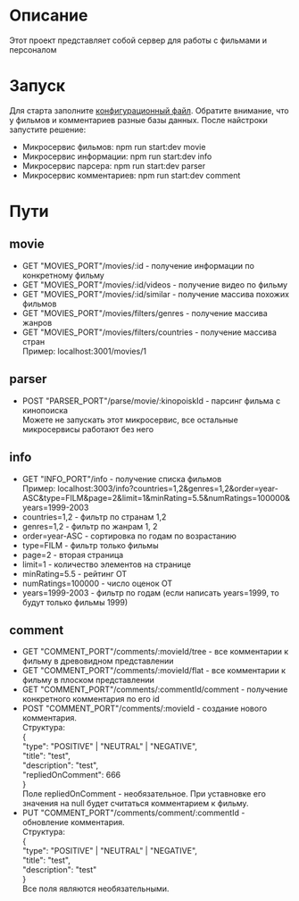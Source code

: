 # Описание
Этот проект представляет собой сервер для работы с фильмами и персоналом

# Запуск
Для старта заполните [конфигурационный файл](.env). Обратите внимание, что у фильмов и комментариев разные базы данных. После найстроки запустите решение:
- Микросервис фильмов: npm run start:dev movie
- Микросервис информации: npm run start:dev info
- Микросервис парсера: npm run start:dev parser
- Микросервис комментариев: npm run start:dev comment

# Пути
## movie
- GET "MOVIES_PORT"/movies/:id - получение информации по конкретному фильму
- GET "MOVIES_PORT"/movies/:id/videos - получение видео по фильму
- GET "MOVIES_PORT"/movies/:id/similar - получение массива похожих фильмов  
- GET "MOVIES_PORT"/movies/filters/genres - получение массива жанров  
- GET "MOVIES_PORT"/movies/filters/countries - получение массива стран  
Пример: localhost:3001/movies/1

## parser
- POST "PARSER_PORT"/parse/movie/:kinopoiskId - парсинг фильма с кинопоиска  
Можете не запускать этот микросервис, все остальные микросервисы работают без него

## info
- GET "INFO_PORT"/info - получение списка фильмов  
Пример: localhost:3003/info?countries=1,2&genres=1,2&order=year-ASC&type=FILM&page=2&limit=1&minRating=5.5&numRatings=100000&years=1999-2003  
- countries=1,2 - фильтр по странам 1,2
- genres=1,2 - фильтр по жанрам 1, 2
- order=year-ASC - сортировка по годам по возрастанию
- type=FILM - фильтр только фильмы
- page=2 - вторая страница
- limit=1 - количество элементов на странице
- minRating=5.5 - рейтинг ОТ
- numRatings=100000 - число оценок ОТ
- years=1999-2003 - фильтр по годам (если написать years=1999, то будут только фильмы 1999)

## comment
- GET "COMMENT_PORT"/comments/:movieId/tree - все комментарии к фильму в древовидном представлении
- GET "COMMENT_PORT"/comments/:movieId/flat - все комментарии к фильму в плоском представлении
- GET "COMMENT_PORT"/comments/:commentId/comment - получение конкретного комментария по его id
- POST "COMMENT_PORT"/comments/:movieId - создание нового комментария.  
Структура:  
{  
    "type": "POSITIVE" | "NEUTRAL" | "NEGATIVE",  
    "title": "test",  
    "description": "test",  
    "repliedOnComment": 666  
}  
Поле repliedOnComment - необязательное. При уставновке его значения на null будет считаться комментарием к фильму.  
- PUT "COMMENT_PORT"/comments/comment/:commentId - обновление комментария.  
Структура:  
{  
    "type": "POSITIVE" | "NEUTRAL" | "NEGATIVE",  
    "title": "test",  
    "description": "test"  
}  
Все поля являются необязательными.